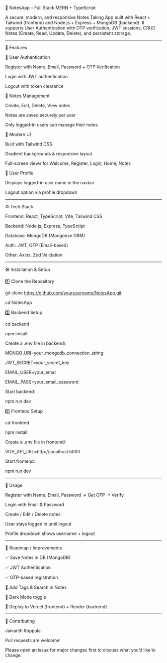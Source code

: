 📒 NotesApp – Full Stack MERN + TypeScript

A secure, modern, and responsive Notes Taking App built with React + Tailwind (frontend) and Node.js + Express + MongoDB (backend).
It supports User Authentication with OTP verification, JWT sessions, CRUD Notes (Create, Read, Update, Delete), and persistent storage.

---

🚀 Features

🔐 User Authentication

Register with Name, Email, Password + OTP Verification

Login with JWT authentication

Logout with token clearance

📝 Notes Management

Create, Edit, Delete, View notes

Notes are saved securely per user

Only logged-in users can manage their notes

🎨 Modern UI

Built with Tailwind CSS

Gradient backgrounds & responsive layout

Full-screen views for Welcome, Register, Login, Home, Notes

👤 User Profile

Displays logged-in user name in the navbar

Logout option via profile dropdown

---

⚙️ Tech Stack

Frontend: React, TypeScript, Vite, Tailwind CSS

Backend: Node.js, Express, TypeScript

Database: MongoDB (Mongoose ORM)

Auth: JWT, OTP (Email-based)

Other: Axios, Zod Validation

---

🛠️ Installation & Setup

1️⃣ Clone the Repository

git clone https://github.com/yourusername/NotesApp.git

cd NotesApp

2️⃣ Backend Setup

cd backend

npm install


Create a .env file in backend/:

MONGO_URI=your_mongodb_connection_string

JWT_SECRET=your_secret_key

EMAIL_USER=your_email

EMAIL_PASS=your_email_password

Start backend:

npm run dev


3️⃣ Frontend Setup

cd frontend

npm install


Create a .env file in frontend/:

VITE_API_URL=http://localhost:5000


Start frontend:

npm run dev

---

🔑 Usage

Register with Name, Email, Password → Get OTP → Verify

Login with Email & Password

Create / Edit / Delete notes

User stays logged in until logout

Profile dropdown shows username + logout

---

📌 Roadmap / Improvements

✅ Save Notes in DB (MongoDB)

✅ JWT Authentication

✅ OTP-based registration

🚀 Add Tags & Search in Notes

🚀 Dark Mode toggle

🚀 Deploy to Vercel (frontend) + Render (backend)

---

🤝 Contributing

Jaivanth Koppula

Pull requests are welcome!

Please open an issue for major changes first to discuss what you’d like to change.